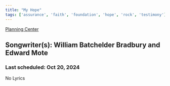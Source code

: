 ```yaml
---
title: "My Hope"
tags: ['assurance', 'faith', 'foundation', 'hope', 'rock', 'testimony']
---
```


[Planning Center](https://services.planningcenteronline.com/songs/12553306)

## Songwriter(s): William Batchelder Bradbury and Edward Mote
### Last scheduled: Oct 20, 2024          

No Lyrics
